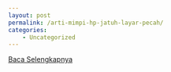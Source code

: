 ```yaml
---
layout: post
permalink: /arti-mimpi-hp-jatuh-layar-pecah/
categories:
    - Uncategorized
---
```


[Baca Selengkapnya](/03)